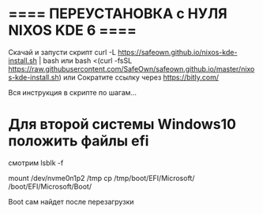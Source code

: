# ==== ПЕРЕУСТАНОВКА с НУЛЯ NIXOS KDE 6 ====    


Скачай и запусти скрипт
curl -L https://safeown.github.io/nixos-kde-install.sh | bash
  или
bash <(curl -fsSL https://raw.githubusercontent.com/SafeOwn/safeown.github.io/master/nixos-kde-install.sh)
  или 
Сократите ссылку через https://bitly.com/

Вся инструкция в скрипте по шагам...



# Для второй системы Windows10 положить файлы efi
смотрим lsblk -f

mount /dev/nvme0n1p2 /tmp
cp /tmp/boot/EFI/Microsoft/ /boot/EFI/Microsoft/Boot/

Boot сам найдет после перезагрузки
